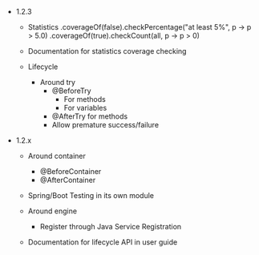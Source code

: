 - 1.2.3

    - Statistics
        .coverageOf(false).checkPercentage("at least 5%", p -> p > 5.0)
        .coverageOf(true).checkCount(all, p -> p > 0)

    - Documentation for statistics coverage checking

    - Lifecycle
        - Around try
          - @BeforeTry
            - For methods
            - For variables
          - @AfterTry for methods
          - Allow premature success/failure

- 1.2.x
  
    - Around container
        - @BeforeContainer
        - @AfterContainer

    - Spring/Boot Testing in its own module
 
    - Around engine
      - Register through Java Service Registration

    - Documentation for lifecycle API in user guide
